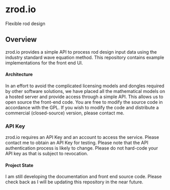 # zrod.io
Flexible rod design

## Overview
zrod.io provides a simple API to process rod design input data using the industry standard wave equation method. This repository contains example implementations for the front end UI.

#### Architecture
In an effort to avoid the complicated licensing models and dongles required by other software solutions, we have placed all the mathematical models on a hosted server and provide access through a simple API. This allows us to open source the front-end code. You are free to modify the source code in accordance with the GPL. If you wish to modify the code and distribute a commercial (closed-source) version, please contact me.

### API Key
zrod.io requires an API Key and an account to access the service. Please contact me to obtain an API Key for testing. Please note that the API authentication process is likely to change. Please do not hard-code your API key as that is subject to revocation.


#### Project State
I am still developing the documentation and front end source code. Please check back as I will be updating this repository in the near future.
